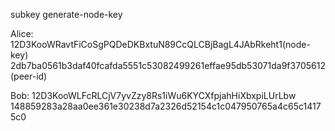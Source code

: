 subkey generate-node-key

Alice:
12D3KooWRavtFiCoSgPQDeDKBxtuN89CcQLCBjBagL4JAbRkeht1(node-key)
2db7ba0561b3daf40fcafda5551c53082499261effae95db53071da9f3705612(peer-id)

Bob:
12D3KooWLFcRLCjV7yvZzy8Rs1iWu6KYCXfpjahHiXbxpiLUrLbw
148859283a28aa0ee361e30238d7a2326d52154c1c047950765a4c65c14175c0
